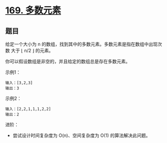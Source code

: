 # [169. 多数元素](https://leetcode-cn.com/problems/majority-element/)


## 题目

给定一个大小为 n 的数组，找到其中的多数元素。多数元素是指在数组中出现次数 大于 ⌊ n/2 ⌋ 的元素。

你可以假设数组是非空的，并且给定的数组总是存在多数元素。



    

示例1：
 
```
输入：[3,2,3]
输出：3
```
示例2：
 
```
输入：[2,2,1,1,1,2,2]
输出：2
```

进阶：
 
- 尝试设计时间复杂度为 O(n)、空间复杂度为 O(1) 的算法解决此问题。




